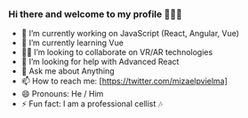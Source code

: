 ### Hi there and welcome to my profile 🖖🏽😊


- 🔭 I’m currently working on JavaScript (React, Angular, Vue) 
- 🌱 I’m currently learning  Vue 
- 🖖🏽 I’m looking to collaborate on VR/AR technologies
- 🤔 I’m looking for help with Advanced React 
- 💬 Ask me about Anything
- 📫 How to reach me: [https://twitter.com/mizaelpvielma]
- 😄 Pronouns: He / Him
- ⚡ Fun fact: I am a professional cellist 🎶

